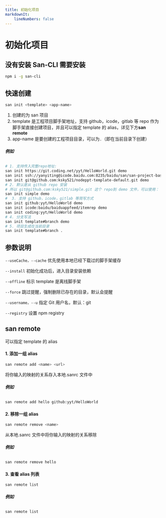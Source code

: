 ```yaml
---
title: 初始化项目
markdownIt:
    lineNumbers: false
---
```

# 初始化项目

## 没有安装 San-CLI 需要安装

```bash
npm i -g san-cli
```


## 快速创建

```bash
san init <template> <app-name>
```

1. 创建的为 san 项目
2. template 是工程项目脚手架地址，支持 github，icode，gitlab 等 repo 作为脚手架直接创建项目，并且可以指定 template 的 alias，详见下方**san remote**
3. app-name 是要创建的工程项目目录，可以为`.`（即在当前目录下创建）

###### ***例如***

```bash
# 1. 支持传入完整repo地址:
san init https://git.coding.net/yyt/HelloWorld.git demo
san init ssh://yanyiting@icode.baidu.com:8235/baidu/san/san-project-base demo
san init git@github.com:ksky521/nodeppt-template-default.git demo
# 2. 默认是从 github repo 安装
# 所以 git@github.com:ksky521/simple.git 这个 repo到 demo 文件，可以使用：
san init simple demo
#  3. 支持 github，icode，gitlab 等简写方式
san init github:yyt/HelloWorld demo
san init icode:baidu/baiduappfeed/itemrep demo
san init coding:yyt/HelloWorld demo
# 4. 分支写法
san init template#branch demo
# 5. 项目生成在当前目录
san init template#branch .
```

## 参数说明

`--useCache，--cache` 优先使用本地已经下载过的脚手架缓存

`--install` 初始化成功后，进入目录安装依赖

`--offline` 标示 template 是离线脚手架

`--force` 跳过提醒，强制删除已存在的目录，默认会提醒

`--username，--u` 指定 Git 用户名，默认：git

`--registry` 设置 npm registry

## san remote

可以指定 template 的 alias

#### 1. 添加一组 alias

```bash
san remote add <name> <url>
```

将你输入的映射的关系存入本地.sanrc 文件中

###### ***例如***

```bash
san remote add hello github:yyt/HelloWorld
```

#### 2. 移除一组 alias

```bash
san remote remove <name>
```

从本地.sanrc 文件中将你输入的映射的关系移除

###### ***例如***

```bash
san remote remove hello
```

#### 3. 查看 alias 列表

```bash
san remote list
```

###### ***例如***

```bash
san remote list
```
